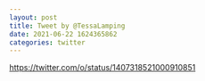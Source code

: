 ```yaml
--- 
layout: post 
title: Tweet by @TessaLamping 
date: 2021-06-22 1624365862 
categories: twitter 
--- 
```

https://twitter.com/o/status/1407318521000910851